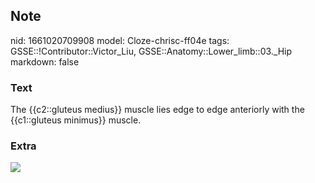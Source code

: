 ## Note
nid: 1661020709908
model: Cloze-chrisc-ff04e
tags: GSSE::!Contributor::Victor_Liu, GSSE::Anatomy::Lower_limb::03._Hip
markdown: false

### Text
The {{c2::gluteus medius}} muscle lies edge to edge anteriorly with the {{c1::gluteus minimus}} muscle.

### Extra
<img src="paste-d8b26925227b36b337300a9c10517d5d1935bcb0.jpg">
